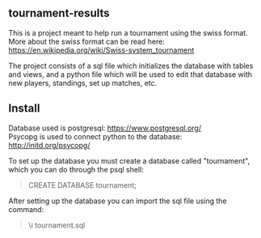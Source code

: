## tournament-results
This is a project meant to help run a tournament using the swiss format. More about the swiss format can be read here:<br>
https://en.wikipedia.org/wiki/Swiss-system_tournament

The project consists of a sql file which initializes the database with tables and views, and a python file which will be used to edit that database with new players, standings, set up matches, etc.

## Install

Database used is postgresql: https://www.postgresql.org/ <br>
Psycopg is used to connect python to the database: http://initd.org/psycopg/

To set up the database you must create a database called "tournament", which you can do through the psql shell:
>CREATE DATABASE tournament;

After setting up the database you can import the sql file using the command:
>\i tournament.sql


